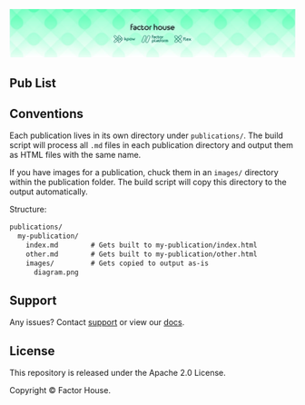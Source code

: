 ![factorhouse](./images/factorhouse.jfif)

## Pub List

## Conventions

Each publication lives in its own directory under `publications/`. The build script will process all `.md` files in each publication directory and output them as HTML files with the same name.

If you have images for a publication, chuck them in an `images/` directory within the publication folder. The build script will copy this directory to the output automatically.

Structure:
```
publications/
  my-publication/
    index.md        # Gets built to my-publication/index.html
    other.md        # Gets built to my-publication/other.html
    images/         # Gets copied to output as-is
      diagram.png
```

## Support

Any issues? Contact [support](https://factorhouse.io/support/) or view our [docs](https://docs.factorhouse.io/).

## License

This repository is released under the Apache 2.0 License.

Copyright © Factor House.
